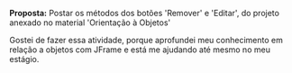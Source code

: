 **Proposta:** Postar os métodos dos botões 'Remover' e 'Editar', do projeto anexado no material 'Orientação à Objetos'

Gostei de fazer essa atividade, porque aprofundei meu conhecimento em relação a objetos com JFrame e está me ajudando até mesmo no meu estágio.

<div align="center">
  <kbd>
    <img src=""/>
  </kbd>
</div>
